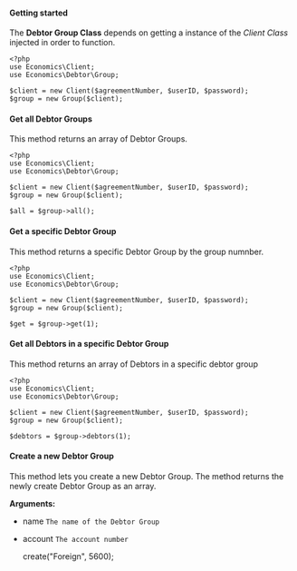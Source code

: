 #### Getting started
The **Debtor Group Class** depends on getting a instance of the *Client Class* injected in order to function.

    <?php
    use Economics\Client;
    use Economics\Debtor\Group;

    $client = new Client($agreementNumber, $userID, $password);
    $group = new Group($client);

#### Get all Debtor Groups
This method returns an array of Debtor Groups.

    <?php
    use Economics\Client;
    use Economics\Debtor\Group;

    $client = new Client($agreementNumber, $userID, $password);
    $group = new Group($client);

    $all = $group->all();

#### Get a specific Debtor Group
This method returns a specific Debtor Group by the group numnber.

    <?php
    use Economics\Client;
    use Economics\Debtor\Group;

    $client = new Client($agreementNumber, $userID, $password);
    $group = new Group($client);

    $get = $group->get(1);

#### Get all Debtors in a specific Debtor Group
This method returns an array of Debtors in a specific debtor group

    <?php
    use Economics\Client;
    use Economics\Debtor\Group;

    $client = new Client($agreementNumber, $userID, $password);
    $group = new Group($client);

    $debtors = $group->debtors(1);

#### Create a new Debtor Group
This method lets you create a new Debtor Group.
The method returns the newly create Debtor Group as an array.

**Arguments:**
* name `The name of the Debtor Group`
* account `The account number`

    <?php
    use Economics\Client;
    use Economics\Debtor\Group;

    $client = new Client($agreementNumber, $userID, $password);
    $group = new Group($client);

    $newGroup = $group->create("Foreign", 5600);